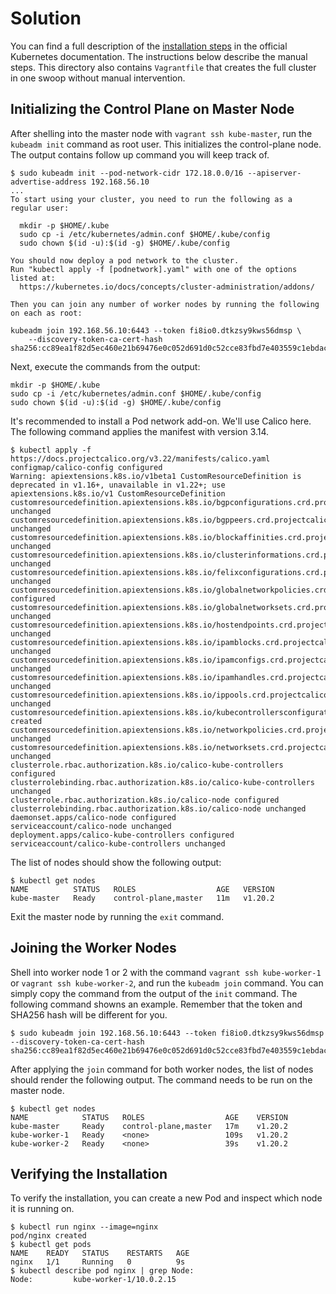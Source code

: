 # Solution

You can find a full description of the [installation steps](https://kubernetes.io/docs/setup/production-environment/tools/kubeadm/create-cluster-kubeadm/) in the official Kubernetes documentation. The instructions below describe the manual steps. This directory also contains `Vagrantfile` that creates the full cluster in one swoop without manual intervention.

## Initializing the Control Plane on Master Node

After shelling into the master node with `vagrant ssh kube-master`, run the `kubeadm init` command as root user. This initializes the control-plane node. The output contains follow up command you will keep track of.

```
$ sudo kubeadm init --pod-network-cidr 172.18.0.0/16 --apiserver-advertise-address 192.168.56.10
...
To start using your cluster, you need to run the following as a regular user:

  mkdir -p $HOME/.kube
  sudo cp -i /etc/kubernetes/admin.conf $HOME/.kube/config
  sudo chown $(id -u):$(id -g) $HOME/.kube/config

You should now deploy a pod network to the cluster.
Run "kubectl apply -f [podnetwork].yaml" with one of the options listed at:
  https://kubernetes.io/docs/concepts/cluster-administration/addons/

Then you can join any number of worker nodes by running the following on each as root:

kubeadm join 192.168.56.10:6443 --token fi8io0.dtkzsy9kws56dmsp \
    --discovery-token-ca-cert-hash sha256:cc89ea1f82d5ec460e21b69476e0c052d691d0c52cce83fbd7e403559c1ebdac
```

Next, execute the commands from the output:

```
mkdir -p $HOME/.kube
sudo cp -i /etc/kubernetes/admin.conf $HOME/.kube/config
sudo chown $(id -u):$(id -g) $HOME/.kube/config
```

It's recommended to install a Pod network add-on. We'll use Calico here. The following command applies the manifest with version 3.14.

```
$ kubectl apply -f https://docs.projectcalico.org/v3.22/manifests/calico.yaml
configmap/calico-config configured
Warning: apiextensions.k8s.io/v1beta1 CustomResourceDefinition is deprecated in v1.16+, unavailable in v1.22+; use apiextensions.k8s.io/v1 CustomResourceDefinition
customresourcedefinition.apiextensions.k8s.io/bgpconfigurations.crd.projectcalico.org unchanged
customresourcedefinition.apiextensions.k8s.io/bgppeers.crd.projectcalico.org unchanged
customresourcedefinition.apiextensions.k8s.io/blockaffinities.crd.projectcalico.org unchanged
customresourcedefinition.apiextensions.k8s.io/clusterinformations.crd.projectcalico.org unchanged
customresourcedefinition.apiextensions.k8s.io/felixconfigurations.crd.projectcalico.org unchanged
customresourcedefinition.apiextensions.k8s.io/globalnetworkpolicies.crd.projectcalico.org configured
customresourcedefinition.apiextensions.k8s.io/globalnetworksets.crd.projectcalico.org unchanged
customresourcedefinition.apiextensions.k8s.io/hostendpoints.crd.projectcalico.org unchanged
customresourcedefinition.apiextensions.k8s.io/ipamblocks.crd.projectcalico.org unchanged
customresourcedefinition.apiextensions.k8s.io/ipamconfigs.crd.projectcalico.org unchanged
customresourcedefinition.apiextensions.k8s.io/ipamhandles.crd.projectcalico.org unchanged
customresourcedefinition.apiextensions.k8s.io/ippools.crd.projectcalico.org unchanged
customresourcedefinition.apiextensions.k8s.io/kubecontrollersconfigurations.crd.projectcalico.org created
customresourcedefinition.apiextensions.k8s.io/networkpolicies.crd.projectcalico.org unchanged
customresourcedefinition.apiextensions.k8s.io/networksets.crd.projectcalico.org unchanged
clusterrole.rbac.authorization.k8s.io/calico-kube-controllers configured
clusterrolebinding.rbac.authorization.k8s.io/calico-kube-controllers unchanged
clusterrole.rbac.authorization.k8s.io/calico-node configured
clusterrolebinding.rbac.authorization.k8s.io/calico-node unchanged
daemonset.apps/calico-node configured
serviceaccount/calico-node unchanged
deployment.apps/calico-kube-controllers configured
serviceaccount/calico-kube-controllers unchanged
```

The list of nodes should show the following output:

```
$ kubectl get nodes
NAME          STATUS   ROLES                  AGE   VERSION
kube-master   Ready    control-plane,master   11m   v1.20.2
```

Exit the master node by running the `exit` command.

## Joining the Worker Nodes

Shell into worker node 1 or 2 with the command `vagrant ssh kube-worker-1` or `vagrant ssh kube-worker-2`, and run the `kubeadm join` command. You can simply copy the command from the output of the `init` command. The following command showns an example. Remember that the token and SHA256 hash will be different for you.

```
$ sudo kubeadm join 192.168.56.10:6443 --token fi8io0.dtkzsy9kws56dmsp --discovery-token-ca-cert-hash sha256:cc89ea1f82d5ec460e21b69476e0c052d691d0c52cce83fbd7e403559c1ebdac
```

After applying the `join` command for both worker nodes, the list of nodes should render the following output. The command needs to be run on the master node.

```
$ kubectl get nodes
NAME            STATUS   ROLES                  AGE    VERSION
kube-master     Ready    control-plane,master   17m    v1.20.2
kube-worker-1   Ready    <none>                 109s   v1.20.2
kube-worker-2   Ready    <none>                 39s    v1.20.2
```

## Verifying the Installation

To verify the installation, you can create a new Pod and inspect which node it is running on.

```
$ kubectl run nginx --image=nginx
pod/nginx created
$ kubectl get pods
NAME    READY   STATUS    RESTARTS   AGE
nginx   1/1     Running   0          9s
$ kubectl describe pod nginx | grep Node:
Node:         kube-worker-1/10.0.2.15
```